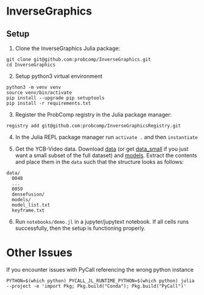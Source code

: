 # InverseGraphics

## Setup 

1. Clone the InverseGraphics Julia package:
```shell
git clone git@github.com:probcomp/InverseGraphics.git
cd InverseGraphics
```
2. Setup python3 virtual environment
```shell
python3 -m venv venv
source venv/bin/activate
pip install --upgrade pip setuptools
pip install -r requirements.txt
```

3. Register the ProbComp registry in the Julia package manager:
```
registry add git@github.com:probcomp/InverseGraphicsRegistry.git
```

4. In the Julia REPL package manager run `activate .` and then `instantiate`

5. Get the YCB-Video data. Download [data](https://www.dropbox.com/s/dhbqmiu8i3mb3lx/ycbv-test.zip?dl=0) (or get [data_small](https://www.dropbox.com/s/ryyeh0jdkcmdpmu/0048.zip?dl=0) if you just want a small subset of the full dataset) and [models](https://www.dropbox.com/s/i4p7hci3kw375wd/models_txts_densefusion_results.zip?dl=0). Extract the contents and place them in the `data` such that the structure looks as follows:
```
data/
  0048
  ...
  0059
  densefusion/
  models/
  model_list.txt
  keyframe.txt
```

6. Run `notebooks/demo.jl` in a jupyter/jupytext notebook. If all cells runs successfully, then the setup is functioning properly.

# Other Issues

If you encounter issues with PyCall referencing the wrong python instance
```shell
PYTHON=$(which python) PYCALL_JL_RUNTIME_PYTHON=$(which python) julia --project -e 'import Pkg; Pkg.build("Conda"); Pkg.build("PyCall")'
```

